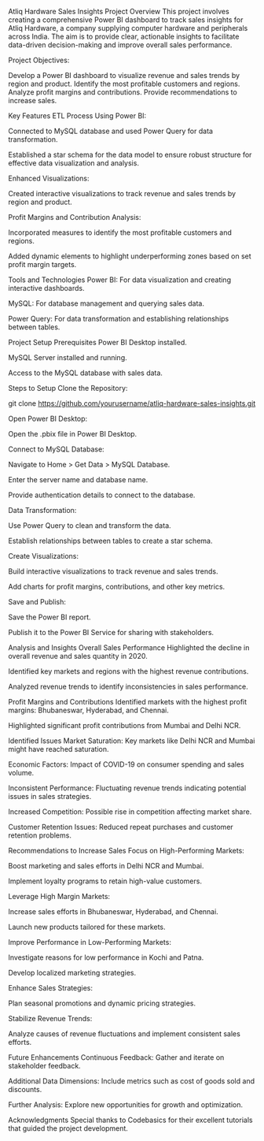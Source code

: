 Atliq Hardware Sales Insights Project
Overview
This project involves creating a comprehensive Power BI dashboard to track sales insights for Atliq Hardware, a company supplying computer hardware and peripherals across India. The aim is to provide clear, actionable insights to facilitate data-driven decision-making and improve overall sales performance.

Project Objectives:

Develop a Power BI dashboard to visualize revenue and sales trends by region and product.
Identify the most profitable customers and regions.
Analyze profit margins and contributions.
Provide recommendations to increase sales.

Key Features
ETL Process Using Power BI:

Connected to MySQL database and used Power Query for data transformation.

Established a star schema for the data model to ensure robust structure for effective data visualization and analysis.

Enhanced Visualizations:

Created interactive visualizations to track revenue and sales trends by region and product.

Profit Margins and Contribution Analysis:

Incorporated measures to identify the most profitable customers and regions.

Added dynamic elements to highlight underperforming zones based on set profit margin targets.

Tools and Technologies
Power BI: For data visualization and creating interactive dashboards.

MySQL: For database management and querying sales data.

Power Query: For data transformation and establishing relationships between tables.

Project Setup
Prerequisites
Power BI Desktop installed.

MySQL Server installed and running.

Access to the MySQL database with sales data.

Steps to Setup
Clone the Repository:

git clone https://github.com/yourusername/atliq-hardware-sales-insights.git

Open Power BI Desktop:

Open the .pbix file in Power BI Desktop.

Connect to MySQL Database:

Navigate to Home > Get Data > MySQL Database.

Enter the server name and database name.

Provide authentication details to connect to the database.

Data Transformation:

Use Power Query to clean and transform the data.

Establish relationships between tables to create a star schema.

Create Visualizations:

Build interactive visualizations to track revenue and sales trends.

Add charts for profit margins, contributions, and other key metrics.

Save and Publish:

Save the Power BI report.

Publish it to the Power BI Service for sharing with stakeholders.

Analysis and Insights
Overall Sales Performance
Highlighted the decline in overall revenue and sales quantity in 2020.

Identified key markets and regions with the highest revenue contributions.

Analyzed revenue trends to identify inconsistencies in sales performance.

Profit Margins and Contributions
Identified markets with the highest profit margins: Bhubaneswar, Hyderabad, and Chennai.

Highlighted significant profit contributions from Mumbai and Delhi NCR.

Identified Issues
Market Saturation: Key markets like Delhi NCR and Mumbai might have reached saturation.

Economic Factors: Impact of COVID-19 on consumer spending and sales volume.

Inconsistent Performance: Fluctuating revenue trends indicating potential issues in sales strategies.

Increased Competition: Possible rise in competition affecting market share.

Customer Retention Issues: Reduced repeat purchases and customer retention problems.

Recommendations to Increase Sales
Focus on High-Performing Markets:

Boost marketing and sales efforts in Delhi NCR and Mumbai.

Implement loyalty programs to retain high-value customers.

Leverage High Margin Markets:

Increase sales efforts in Bhubaneswar, Hyderabad, and Chennai.

Launch new products tailored for these markets.

Improve Performance in Low-Performing Markets:

Investigate reasons for low performance in Kochi and Patna.

Develop localized marketing strategies.

Enhance Sales Strategies:

Plan seasonal promotions and dynamic pricing strategies.

Stabilize Revenue Trends:

Analyze causes of revenue fluctuations and implement consistent sales efforts.

Future Enhancements
Continuous Feedback: Gather and iterate on stakeholder feedback.

Additional Data Dimensions: Include metrics such as cost of goods sold and discounts.

Further Analysis: Explore new opportunities for growth and optimization.

Acknowledgments
Special thanks to Codebasics for their excellent tutorials that guided the project development.

